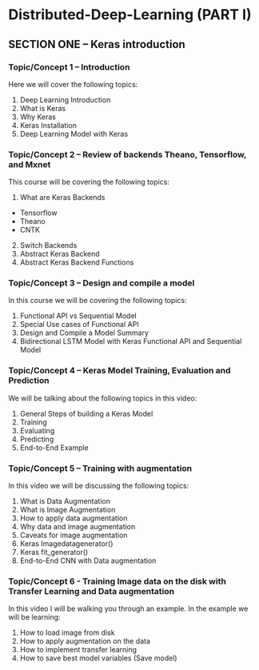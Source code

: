 # Distributed-Deep-Learning (PART I)
## SECTION ONE – Keras introduction
### Topic/Concept 1 – Introduction
Here we will cover the following topics:
1. Deep Learning Introduction 
2. What is Keras
3. Why Keras
4. Keras Installation 
5. Deep Learning Model with Keras

### Topic/Concept 2 – Review of backends Theano, Tensorflow, and Mxnet
This course will be covering the following topics:
1. What are Keras Backends
* Tensorflow
* Theano
* CNTK
2. Switch Backends
3. Abstract Keras Backend
4. Abstract Keras Backend Functions
### Topic/Concept 3 – Design and compile a model
In this course we will be covering the following topics:
1. Functional API vs Sequential Model 
2. Special Use cases of Functional API
3. Design and Compile a Model Summary
4. Bidirectional LSTM Model with Keras Functional API and Sequential Model 
### Topic/Concept 4 – Keras Model Training, Evaluation and Prediction
We will be talking about the following topics in this video: 
1. General Steps of building a Keras Model
2. Training
3. Evaluating
4. Predicting
5. End-to-End Example
### Topic/Concept 5 – Training with augmentation
In this video we will be discussing the following topics: 
1. What is Data Augmentation 
2. What is Image Augmentation 
3. How to apply data augmentation 
4. Why data and image augmentation 
5. Caveats for image augmentation
6. Keras Imagedatagenerator()
7. Keras fit_generator()
8. End-to-End CNN with Data augmentation 
### Topic/Concept 6 - Training Image data on the disk with Transfer Learning and Data augmentation 
In this video I will be walking you through an example. In the example we will be learning: 
1. How to load image from disk 
2. How to apply augmentation on the data
3. How to implement transfer learning 
4. How to save best model variables (Save model)